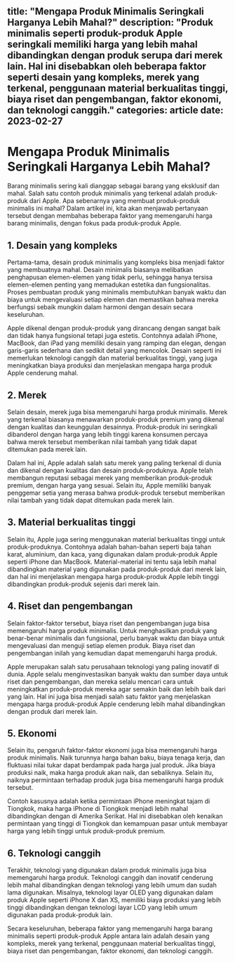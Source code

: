 title: "Mengapa Produk Minimalis Seringkali Harganya Lebih Mahal?"
description: "Produk minimalis seperti produk-produk Apple seringkali memiliki harga yang lebih mahal dibandingkan dengan produk serupa dari merek lain. Hal ini disebabkan oleh beberapa faktor seperti desain yang kompleks, merek yang terkenal, penggunaan material berkualitas tinggi, biaya riset dan pengembangan, faktor ekonomi, dan teknologi canggih."
categories: article
date: 2023-02-27
---
# Mengapa Produk Minimalis Seringkali Harganya Lebih Mahal?

Barang minimalis sering kali dianggap sebagai barang yang eksklusif dan mahal. Salah satu contoh produk minimalis yang terkenal adalah produk-produk dari Apple. Apa sebenarnya yang membuat produk-produk minimalis ini mahal? Dalam artikel ini, kita akan menjawab pertanyaan tersebut dengan membahas beberapa faktor yang memengaruhi harga barang minimalis, dengan fokus pada produk-produk Apple.

## 1. Desain yang kompleks

Pertama-tama, desain produk minimalis yang kompleks bisa menjadi faktor yang membuatnya mahal. Desain minimalis biasanya melibatkan penghapusan elemen-elemen yang tidak perlu, sehingga hanya tersisa elemen-elemen penting yang memadukan estetika dan fungsionalitas. Proses pembuatan produk yang minimalis membutuhkan banyak waktu dan biaya untuk mengevaluasi setiap elemen dan memastikan bahwa mereka berfungsi sebaik mungkin dalam harmoni dengan desain secara keseluruhan.

Apple dikenal dengan produk-produk yang dirancang dengan sangat baik dan tidak hanya fungsional tetapi juga estetis. Contohnya adalah iPhone, MacBook, dan iPad yang memiliki desain yang ramping dan elegan, dengan garis-garis sederhana dan sedikit detail yang mencolok. Desain seperti ini memerlukan teknologi canggih dan material berkualitas tinggi, yang juga meningkatkan biaya produksi dan menjelaskan mengapa harga produk Apple cenderung mahal.

## 2. Merek

Selain desain, merek juga bisa memengaruhi harga produk minimalis. Merek yang terkenal biasanya menawarkan produk-produk premium yang dikenal dengan kualitas dan keunggulan desainnya. Produk-produk ini seringkali dibanderol dengan harga yang lebih tinggi karena konsumen percaya bahwa merek tersebut memberikan nilai tambah yang tidak dapat ditemukan pada merek lain.

Dalam hal ini, Apple adalah salah satu merek yang paling terkenal di dunia dan dikenal dengan kualitas dan desain produk-produknya. Apple telah membangun reputasi sebagai merek yang memberikan produk-produk premium, dengan harga yang sesuai. Selain itu, Apple memiliki banyak penggemar setia yang merasa bahwa produk-produk tersebut memberikan nilai tambah yang tidak dapat ditemukan pada merek lain.

## 3. Material berkualitas tinggi

Selain itu, Apple juga sering menggunakan material berkualitas tinggi untuk produk-produknya. Contohnya adalah bahan-bahan seperti baja tahan karat, aluminium, dan kaca, yang digunakan dalam produk-produk Apple seperti iPhone dan MacBook. Material-material ini tentu saja lebih mahal dibandingkan material yang digunakan pada produk-produk dari merek lain, dan hal ini menjelaskan mengapa harga produk-produk Apple lebih tinggi dibandingkan produk-produk sejenis dari merek lain.

## 4. Riset dan pengembangan

Selain faktor-faktor tersebut, biaya riset dan pengembangan juga bisa memengaruhi harga produk minimalis. Untuk menghasilkan produk yang benar-benar minimalis dan fungsional, perlu banyak waktu dan biaya untuk mengevaluasi dan menguji setiap elemen produk. Biaya riset dan pengembangan inilah yang kemudian dapat memengaruhi harga produk.

Apple merupakan salah satu perusahaan teknologi yang paling inovatif di dunia. Apple selalu menginvestasikan banyak waktu dan sumber daya untuk riset dan pengembangan, dan mereka selalu mencari cara untuk meningkatkan produk-produk mereka agar semakin baik dan lebih baik dari yang lain. Hal ini juga bisa menjadi salah satu faktor yang menjelaskan mengapa harga produk-produk Apple cenderung lebih mahal dibandingkan dengan produk dari merek lain.

## 5. Ekonomi

Selain itu, pengaruh faktor-faktor ekonomi juga bisa memengaruhi harga produk minimalis. Naik turunnya harga bahan baku, biaya tenaga kerja, dan fluktuasi nilai tukar dapat berdampak pada harga jual produk. Jika biaya produksi naik, maka harga produk akan naik, dan sebaliknya. Selain itu, naiknya permintaan terhadap produk juga bisa memengaruhi harga produk tersebut.

Contoh kasusnya adalah ketika permintaan iPhone meningkat tajam di Tiongkok, maka harga iPhone di Tiongkok menjadi lebih mahal dibandingkan dengan di Amerika Serikat. Hal ini disebabkan oleh kenaikan permintaan yang tinggi di Tiongkok dan kemampuan pasar untuk membayar harga yang lebih tinggi untuk produk-produk premium.

## 6. Teknologi canggih

Terakhir, teknologi yang digunakan dalam produk minimalis juga bisa memengaruhi harga produk. Teknologi canggih dan inovatif cenderung lebih mahal dibandingkan dengan teknologi yang lebih umum dan sudah lama digunakan. Misalnya, teknologi layar OLED yang digunakan dalam produk Apple seperti iPhone X dan XS, memiliki biaya produksi yang lebih tinggi dibandingkan dengan teknologi layar LCD yang lebih umum digunakan pada produk-produk lain.

Secara keseluruhan, beberapa faktor yang memengaruhi harga barang minimalis seperti produk-produk Apple antara lain adalah desain yang kompleks, merek yang terkenal, penggunaan material berkualitas tinggi, biaya riset dan pengembangan, faktor ekonomi, dan teknologi canggih.
